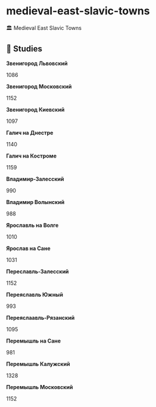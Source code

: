 # medieval-east-slavic-towns
🏛 Medieval East Slavic Towns


## 🔬 Studies

**Звенигород Львовский**

1086




**Звенигород Московский**

1152




**Звенигород Киевский**

1097




**Галич на Днестре**

1140




**Галич на Костроме**

1159





**Владимир-Залесский**

990





**Владимир Волынский**

988





**Ярославль на Волге**

1010




**Ярослав на Сане**

1031




**Переславль-Залесский**

1152




**Переяславль Южный**

993


**Переяслаавль-Рязанский**

1095



**Перемышль на Сане**

981


**Перемышль Калужский**

1328


**Перемышль Московский**

1152




    
    
    
    
    
    

